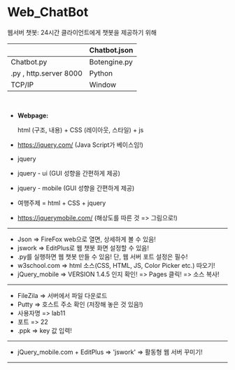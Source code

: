 # Web_ChatBot

웹서버 챗봇: 24시간 클라이언트에게 챗봇을 제공하기 위해

|                        | Chatbot.json |
| ---------------------- | ------------ |
| Chatbot.py             | Botengine.py |
| .py , http.server 8000 | Python       |
| TCP/IP                 | Window       |

<BR>

- **Webpage:**

  html (구조, 내용) + CSS (레이아웃, 스타일) + js

- https://jquery.com/  (Java Script가 베이스임!)
- jquery
- jquery - ui   (GUI 성향을 간편하게 제공)
- jquery - mobile  (GUI 성향을 간편하게 제공)



- 여행주제 = html + CSS + jquery

- https://jquerymobile.com/ (해상도를 따른 것 => 그림으로!)

---

- Json => FireFox web으로 열면, 상세하게 볼 수 있음!
- jswork => EditPlus로 웹 챗봇 화면 설정할 수 있음!
- .py를 실행하면 웹 챗봇 만들 수 있음! 단, 웹 서버 포트 설정은 필수!
- w3school.com => html 소스(CSS, HTML, JS, Color Picker etc.) 따오기!
- jQuery_mobile => VERSION 1.4.5 인지 확인! => Pages 클릭! => 소스 복사!

---



- FileZila  =>  서버에서 파일 다운로드
- Putty => 호스트 주소 확인 (저장해 놓은 것 있음!)
- 사용자명 => lab11
- 포트 => 22
- .ppk => key 값 입력!

---

- jQuery_mobile.com + EditPlus => 'jswork' => 활동형 웹 서버 꾸미기!

---

